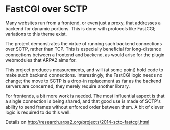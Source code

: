 FastCGI over SCTP
=================

Many websites run from a frontend, or even just a proxy, that addresses a backend for
dynamic portions.  This is done with protocols like FastCGI; variations to this theme
exist.

The project demonstrates the virtue of running such backend connections over SCTP,
rather than TCP.  This is especially beneficial for long-distance connections between
a frontend and backend, as would arise for the plugin webmodules that ARPA2 aims for.

This project produces measurements, and will (at some point) hold code to make such
backend connections.  Interestingly, the FastCGI logic needs no change; the move to
SCTP is a drop-in replacement as far as the backend servers are concerned, they
merely require another library.

For frontends, a bit more work is needed.  The most influential aspect is that a
single connection is being shared, and that good use is made of SCTP's ability to
send frames without enforced order between them.  A bit of clever logic is required
to do this well.

Details on http://research.arpa2.org/projects/2014-sctp-fastcgi.html
